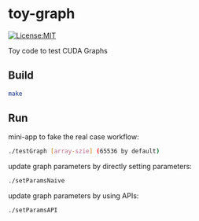 # toy-graph
[![License:MIT](https://img.shields.io/badge/License-MIT-yellow.svg)](https://opensource.org/l0icenses/MIT)

Toy code to test CUDA Graphs

## Build
```bash
make
```

## Run
mini-app to fake the real case workflow:
```bash
./testGraph [array-szie] (65536 by default)
```

update graph parameters by directly setting parameters:
```bash
./setParamsNaive
```

update graph parameters by using APIs:
```bash
./setParamsAPI
```
